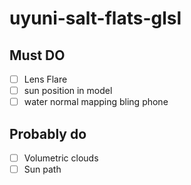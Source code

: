 # uyuni-salt-flats-glsl

## Must DO
- [ ] Lens Flare
- [ ] sun position in model
- [ ] water normal mapping bling phone

## Probably do
- [ ] Volumetric clouds
- [ ] Sun path
